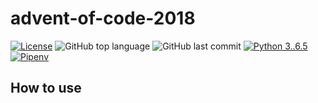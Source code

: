 # advent-of-code-2018

[![License](https://img.shields.io/github/license/scottyvg/advent-of-code-2018.svg)](https://opensource.org/licenses/MIT)
![GitHub top language](https://img.shields.io/github/languages/top/rhbvkleef/aoc-2018.svg)
![GitHub last commit](https://img.shields.io/github/last-commit/google/skia.svg)
[![Python 3..6.5](https://img.shields.io/badge/python-3.6.5-blue.svg?logo=python)](https://www.python.org/downloads/release/python-366/)
[![Pipenv](https://img.shields.io/badge/pipenv-%E2%9C%94-brightgreen.svg)](https://pipenv.readthedocs.io/en/latest/)

## How to use



